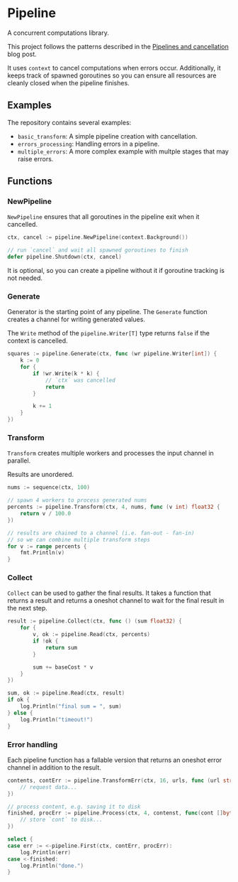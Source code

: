 Pipeline
========

A concurrent computations library.

This project follows the patterns described in the [Pipelines and cancellation
](https://go.dev/blog/pipelines) blog post.

It uses `context` to cancel computations when errors occur. Additionally, it keeps track of spawned goroutines so you can ensure all resources are cleanly closed when the pipeline finishes.

## Examples

The repository contains several examples:
* `basic_transform`: A simple pipeline creation with cancellation.
* `errors_processing`: Handling errors in a pipeline.
* `multiple_errors`: A more complex example with multple stages that may raise errors.


## Functions

### NewPipeline

`NewPipeline` ensures that all goroutines in the pipeline exit when it cancelled.

```go
ctx, cancel := pipeline.NewPipeline(context.Background())

// run `cancel` and wait all spawned goroutines to finish
defer pipeline.Shutdown(ctx, cancel)
```

It is optional, so you can create a pipeline without it if goroutine tracking is not needed.


### Generate

Generator is the starting point of any pipeline. The `Generate` function creates a channel for writing generated values.

The `Write` method of the `pipeline.Writer[T]` type returns `false` if the context is cancelled.

```go
squares := pipeline.Generate(ctx, func (wr pipeline.Writer[int]) {
    k := 0
    for {
        if !wr.Write(k * k) {
            // `ctx` was cancelled
            return
        }

        k += 1
    }
})
```


### Transform

`Transform` creates multiple workers and processes the input channel in parallel.

Results are unordered.

```go
nums := sequence(ctx, 100)

// spawn 4 workers to process generated nums
percents := pipeline.Transform(ctx, 4, nums, func (v int) float32 {
    return v / 100.0
})

// results are chained to a channel (i.e. fan-out - fan-in)
// so we can combine multiple transform steps
for v := range percents {
    fmt.Println(v)
}
```


### Collect

`Collect` can be used to gather the final results. It takes a function that returns a result and returns a oneshot channel to wait for the final result in the next step.

```go
result := pipeline.Collect(ctx, func () (sum float32) {
    for {
        v, ok := pipeline.Read(ctx, percents)
        if !ok {
            return sum
        }

        sum += baseCost * v
    }
})

sum, ok := pipeline.Read(ctx, result)
if ok {
    log.Println("final sum = ", sum)
} else {
    log.Println("timeout!")
}
```


### Error handling

Each pipeline function has a fallable version that returns an oneshot error channel in addition to the result.

```go
contents, contErr := pipeline.TransformErr(ctx, 16, urls, func (url string) ([]byte, error) {
    // request data...
})

// process content, e.g. saving it to disk
finished, procErr := pipeline.Process(ctx, 4, contenst, func(cont []byte) error {
    // store `cont` to disk...
})

select {
case err := <-pipeline.First(ctx, contErr, procErr):
    log.Println(err)
case <-finished:
    log.Println("done.")
}
```
